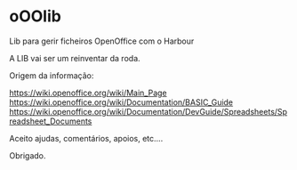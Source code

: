 # oOOlib
Lib para gerir ficheiros OpenOffice com o Harbour

A LIB vai ser um reinventar da roda.

Origem da informação:

https://wiki.openoffice.org/wiki/Main_Page
https://wiki.openoffice.org/wiki/Documentation/BASIC_Guide
https://wiki.openoffice.org/wiki/Documentation/DevGuide/Spreadsheets/Spreadsheet_Documents

Aceito ajudas, comentários, apoios, etc....

Obrigado.
